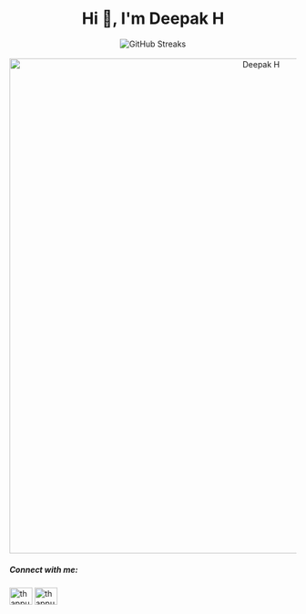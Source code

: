 <h1 align="center">Hi 👋, I'm Deepak H</h1>

<div align="center">
<img  align="center" src="https://github-readme-streak-stats.herokuapp.com/?user=deep-kH&theme=dark&hide_border=false" alt="GitHub Streaks"/>
</div>
<br>
<div align="center">
  <img width="868px" src="https://github-readme-activity-graph.vercel.app/graph?username=deep-kH&theme=react-dark" alt="Deepak H"/>
</div>

<h5 align="left">Connect with me:</h3>
<p align="left">
<a href="https://instagram.com/thappu_pu" target="blank"><img align="center" src="https://raw.githubusercontent.com/rahuldkjain/github-profile-readme-generator/master/src/images/icons/Social/instagram.svg" alt="thappu_pu" height="30" width="40" /></a>
<a href="https://github.com/deep-kH" target="blank"><img align="center" src="https://raw.githubusercontent.com/rahuldkjain/github-profile-readme-generator/master/src/images/icons/Social/github.svg" alt="thappu_pu" height="30" width="40" /></a>
</p>

